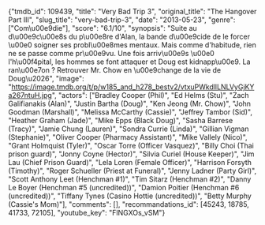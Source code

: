 {"tmdb_id": 109439, "title": "Very Bad Trip 3", "original_title": "The Hangover Part III", "slug_title": "very-bad-trip-3", "date": "2013-05-23", "genre": ["Com\u00e9die"], "score": "6.1/10", "synopsis": "Suite au d\u00e9c\u00e8s du p\u00e8re d'Alan, la bande d\u00e9cide de le forcer \u00e0 soigner ses probl\u00e8mes mentaux. Mais comme d'habitude, rien ne se passe comme pr\u00e9vu. Une fois arriv\u00e9s \u00e0 l'h\u00f4pital, les hommes se font attaquer et Doug est kidnapp\u00e9. La ran\u00e7on ? Retrouver Mr. Chow en \u00e9change de la vie de Doug\u2026", "image": "https://image.tmdb.org/t/p/w185_and_h278_bestv2/vtxuPWkdllLNLVyGjKYa267ntuH.jpg", "actors": ["Bradley Cooper (Phil)", "Ed Helms (Stu)", "Zach Galifianakis (Alan)", "Justin Bartha (Doug)", "Ken Jeong (Mr. Chow)", "John Goodman (Marshall)", "Melissa McCarthy (Cassie)", "Jeffrey Tambor (Sid)", "Heather Graham (Jade)", "Mike Epps (Black Doug)", "Sasha Barrese (Tracy)", "Jamie Chung (Lauren)", "Sondra Currie (Linda)", "Gillian Vigman (Stephanie)", "Oliver Cooper (Pharmacy Assistant)", "Mike Vallely (Nico)", "Grant Holmquist (Tyler)", "Oscar Torre (Officer Vasquez)", "Billy Choi (Thai prison guard)", "Jonny Coyne (Hector)", "Silvia Curiel (House Keeper)", "Jim Lau (Chief Prison Guard)", "Lela Loren (Female Officer)", "Harrison Forsyth (Timothy)", "Roger Schueller (Priest at Funeral)", "Jenny Ladner (Party Girl)", "Scott Anthony Leet (Henchman #1)", "Tim Sitarz (Henchman #2)", "Danny Le Boyer (Henchman #5 (uncredited))", "Damion Poitier (Henchman #6 (uncredited))", "Tiffany Tynes (Casino Hottie (uncredited))", "Betty Murphy (Cassie's Mom)"], "comments": [], "recommandations_id": [45243, 18785, 41733, 72105], "youtube_key": "FlNGXOs_vSM"}